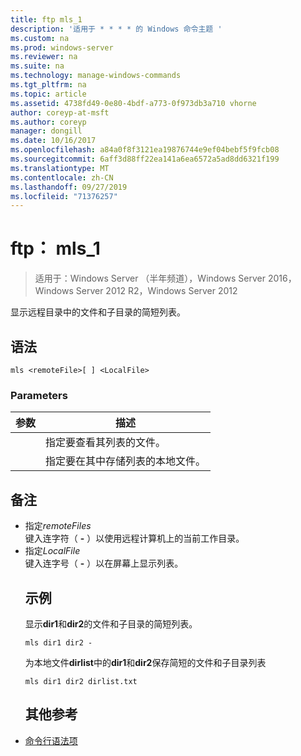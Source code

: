 ```yaml
---
title: ftp mls_1
description: '适用于 * * * * 的 Windows 命令主题 '
ms.custom: na
ms.prod: windows-server
ms.reviewer: na
ms.suite: na
ms.technology: manage-windows-commands
ms.tgt_pltfrm: na
ms.topic: article
ms.assetid: 4738fd49-0e80-4bdf-a773-0f973db3a710 vhorne
author: coreyp-at-msft
ms.author: coreyp
manager: dongill
ms.date: 10/16/2017
ms.openlocfilehash: a84a0f8f3121ea19876744e9ef04bebf5f9fcb08
ms.sourcegitcommit: 6aff3d88ff22ea141a6ea6572a5ad8dd6321f199
ms.translationtype: MT
ms.contentlocale: zh-CN
ms.lasthandoff: 09/27/2019
ms.locfileid: "71376257"
---
```

# <a name="ftp-mls_1"></a>ftp： mls_1

>适用于：Windows Server （半年频道），Windows Server 2016，Windows Server 2012 R2，Windows Server 2012

显示远程目录中的文件和子目录的简短列表。   
## <a name="syntax"></a>语法  
```  
mls <remoteFile>[ ] <LocalFile>  
```  
### <a name="parameters"></a>Parameters  

|  参数   |                       描述                       |
|--------------|---------------------------------------------------------|
| <remoteFile> | 指定要查看其列表的文件。 |
| <LocalFile>  |  指定要在其中存储列表的本地文件。  |

## <a name="remarks"></a>备注  
- 指定*remoteFiles*  
  键入连字符（ **-** ）以使用远程计算机上的当前工作目录。  
- 指定*LocalFile*  
  键入连字号（ **-** ）以在屏幕上显示列表。  
  ## <a name="BKMK_Examples"></a>示例  
  显示**dir1**和**dir2**的文件和子目录的简短列表。  
  ```  
  mls dir1 dir2 -  
  ```  
  为本地文件**dirlist**中的**dir1**和**dir2**保存简短的文件和子目录列表  
  ```  
  mls dir1 dir2 dirlist.txt   
  ```  
  ## <a name="additional-references"></a>其他参考  
- [命令行语法项](command-line-syntax-key.md)  
